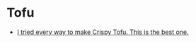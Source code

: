 # Tofu

- [I tried every way to make Crispy Tofu. This is the best one.](https://www.youtube.com/watch?v=8_ZBOIIftvM)